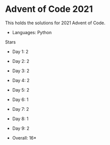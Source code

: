 # Advent of Code 2021

This holds the solutions for 2021 Advent of Code.

- Languages: Python

Stars 
- Day 1:  2
- Day 2:  2
- Day 3:  2
- Day 4:  2
- Day 5:  2
- Day 6:  1
- Day 7:  2
- Day 8:  1
- Day 9:  2

- Overall: 16*